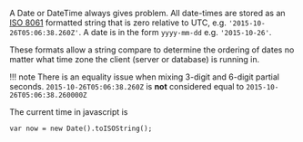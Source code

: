 A Date or DateTime always gives problem.  All date-times are stored as an [ISO 8061](https://en.wikipedia.org/wiki/ISO_8601) formatted string that is zero relative to UTC, e.g. `'2015-10-26T05:06:38.260Z'`.  A date is in the form `yyyy-mm-dd` e.g. `'2015-10-26'`.

These formats allow a string compare to determine the ordering of dates no matter what time zone the client (server or database) is running in.

!!! note
    There is an equality issue when mixing 3-digit and 6-digit partial seconds. `2015-10-26T05:06:38.260Z` is **not** considered equal to `2015-10-26T05:06:38.260000Z`

The current time in javascript is

    var now = new Date().toISOString();
